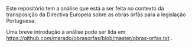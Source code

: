 Este repositório tem a análise que está a ser feita no contexto da transposição
da Directiva Europeia sobre as obras órfãs para a legislação Portuguesa.

Uma breve introdução à análise pode ser lida em
https://github.com/marado/obrasorfas/blob/master/obras-orfas.txt .
